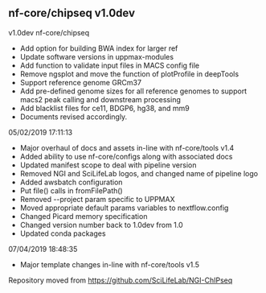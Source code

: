 ## nf-core/chipseq v1.0dev
v1.0dev nf-core/chipseq
* Add option for building BWA index for larger ref
* Update software versions in uppmax-modules
* Add function to validate input files in MACS config file
* Remove ngsplot and move the function of plotProfile in deepTools
* Support reference genome GRCm37
* Add pre-defined genome sizes for all reference genomes to support macs2 peak calling and downstream processing
* Add blacklist files for ce11, BDGP6, hg38, and mm9
* Documents revised accordingly.

05/02/2019 17:11:13
* Major overhaul of docs and assets in-line with nf-core/tools v1.4
* Added ability to use nf-core/configs along with associated docs
* Updated manifest scope to deal with pipeline version
* Removed NGI and SciLifeLab logos, and changed name of pipeline logo
* Added awsbatch configuration
* Put file() calls in fromFilePath()
* Removed --project param specific to UPPMAX
* Moved appropriate default params variables to nextflow.config
* Changed Picard memory specification
* Changed version number back to 1.0dev from 1.0
* Updated conda packages

07/04/2019 18:48:35
* Major template changes in-line with nf-core/tools v1.5

Repository moved from https://github.com/SciLifeLab/NGI-ChIPseq
